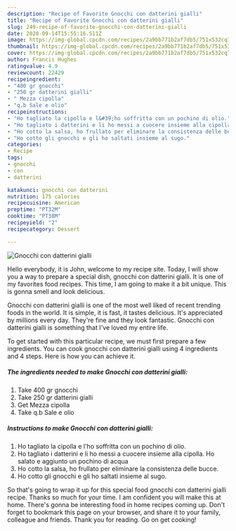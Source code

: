 ```yaml
---
description: "Recipe of Favorite Gnocchi con datterini gialli"
title: "Recipe of Favorite Gnocchi con datterini gialli"
slug: 249-recipe-of-favorite-gnocchi-con-datterini-gialli
date: 2020-09-14T15:55:16.511Z
image: https://img-global.cpcdn.com/recipes/2a9bb771b2af7db5/751x532cq70/gnocchi-con-datterini-gialli-recipe-main-photo.jpg
thumbnail: https://img-global.cpcdn.com/recipes/2a9bb771b2af7db5/751x532cq70/gnocchi-con-datterini-gialli-recipe-main-photo.jpg
cover: https://img-global.cpcdn.com/recipes/2a9bb771b2af7db5/751x532cq70/gnocchi-con-datterini-gialli-recipe-main-photo.jpg
author: Francis Hughes
ratingvalue: 4.9
reviewcount: 22429
recipeingredient:
- "400 gr gnocchi"
- "250 gr datterini gialli"
- " Mezza cipolla"
- "q.b Sale e olio"
recipeinstructions:
- "Ho tagliato la cipolla e l&#39;ho soffritta con un pochino di olio."
- "Ho tagliato i datterini e li ho messi a cuocere insieme alla cipolla. Ho salato e aggiunto un pochino di acqua"
- "Ho cotto la salsa, ho frullato per eliminare la consistenza delle bucce."
- "Ho cotto gli gnocchi e gli ho saltati insieme al sugo."
categories:
- Recipe
tags:
- gnocchi
- con
- datterini

katakunci: gnocchi con datterini 
nutrition: 175 calories
recipecuisine: American
preptime: "PT32M"
cooktime: "PT38M"
recipeyield: "2"
recipecategory: Dessert

---
```



![Gnocchi con datterini gialli](https://img-global.cpcdn.com/recipes/2a9bb771b2af7db5/751x532cq70/gnocchi-con-datterini-gialli-recipe-main-photo.jpg)

Hello everybody, it is John, welcome to my recipe site. Today, I will show you a way to prepare a special dish, gnocchi con datterini gialli. It is one of my favorites food recipes. This time, I am going to make it a bit unique. This is gonna smell and look delicious.



Gnocchi con datterini gialli is one of the most well liked of recent trending foods in the world. It is simple, it is fast, it tastes delicious. It's appreciated by millions every day. They're fine and they look fantastic. Gnocchi con datterini gialli is something that I've loved my entire life.


To get started with this particular recipe, we must first prepare a few ingredients. You can cook gnocchi con datterini gialli using 4 ingredients and 4 steps. Here is how you can achieve it.

<!--inarticleads1-->

##### The ingredients needed to make Gnocchi con datterini gialli:

1. Take 400 gr gnocchi
1. Take 250 gr datterini gialli
1. Get  Mezza cipolla
1. Take q.b Sale e olio




<!--inarticleads2-->

##### Instructions to make Gnocchi con datterini gialli:

1. Ho tagliato la cipolla e l&#39;ho soffritta con un pochino di olio.
1. Ho tagliato i datterini e li ho messi a cuocere insieme alla cipolla. Ho salato e aggiunto un pochino di acqua
1. Ho cotto la salsa, ho frullato per eliminare la consistenza delle bucce.
1. Ho cotto gli gnocchi e gli ho saltati insieme al sugo.




So that's going to wrap it up for this special food gnocchi con datterini gialli recipe. Thanks so much for your time. I am confident you will make this at home. There's gonna be interesting food in home recipes coming up. Don't forget to bookmark this page on your browser, and share it to your family, colleague and friends. Thank you for reading. Go on get cooking!
